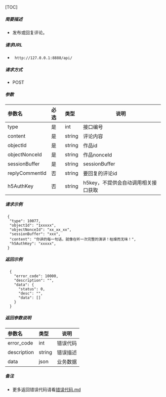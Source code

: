 

[TOC]
    
##### 简要描述

- 发布或回复评论。

##### 请求URL
- ` http://127.0.0.1:8888/api/`
  
##### 请求方式
- POST 

##### 参数

| 参数名            | 必选 | 类型     | 说明                   |   
|:---------------|:---|:-------|----------------------|   
| type           | 是  | int    | 接口编号                 |   
| content        | 是  | string | 评论内容                 |   
| objectId       | 是  | string | 作品id                 |   
| objectNonceId  | 是  | string | 作品nonceId            |   
| sessionBuffer  | 是  | string | sessionBuffer        |   
| replyCommentId | 否  | string | 要回复的评论id             |   
| h5AuthKey      | 否  | string | h5key，不提供会自动调用相关接口获取 |   

##### 请求示例

```
 {
  "type": 10077,
  "objectId": "1xxxxx",
  "objectNonceId": "xx_xx_xx",
  "sessionBuffer": "xxx",
  "content": "你讲的每一句话，就像在听一次完整的演讲！枯燥而无味！",
  "h5AuthKey": "xxxxx",
 } 
```

##### 返回示例 

``` 
  {
    "error_code": 10000,
    "description": "",
    "data": {
      "status": 0,
      "desc": "",
      "data": []
    }
  }
```

##### 返回参数说明 

| 参数名         | 类型     | 说明   |   
|:------------|:-------|------|   
| error_code  | int    | 错误代码 |   
| description | string | 错误描述 |   
| data        | json   | 业务数据 |   

##### 备注 

- 更多返回错误代码请看[错误代码.md](../错误代码.md)








